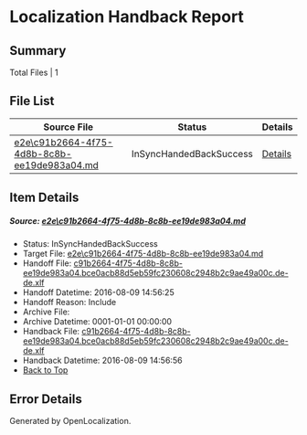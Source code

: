 # <a name='report-top'></a> Localization Handback Report

## Summary
 Total Files | 1

## File List
 Source File | Status | Details 
 ----------- | ------ | ------- 
 [e2e\c91b2664-4f75-4d8b-8c8b-ee19de983a04.md](https://github.com/OpenLocalizationTestOrg/oltest/blob/c0aec485a4418cb86d74298c1ee908736f1f1cd5/e2e/c91b2664-4f75-4d8b-8c8b-ee19de983a04.md) | InSyncHandedBackSuccess | [Details](#dcc9365635b348b92ab924e410064c6b96e069656)

## Item Details
##### <a name='dcc9365635b348b92ab924e410064c6b96e069656'></a> Source: [e2e\c91b2664-4f75-4d8b-8c8b-ee19de983a04.md](https://github.com/OpenLocalizationTestOrg/oltest/blob/c0aec485a4418cb86d74298c1ee908736f1f1cd5/e2e/c91b2664-4f75-4d8b-8c8b-ee19de983a04.md)
* Status: InSyncHandedBackSuccess
* Target File: [e2e\c91b2664-4f75-4d8b-8c8b-ee19de983a04.md](https://github.com/OpenLocalizationTestOrg/ol-test-dede/blob/d6991eccb5fddde23c09f51fda2bb829fba76151/e2e/c91b2664-4f75-4d8b-8c8b-ee19de983a04.md)
* Handoff File: [c91b2664-4f75-4d8b-8c8b-ee19de983a04.bce0acb88d5eb59fc230608c2948b2c9ae49a00c.de-de.xlf](https://github.com/OpenLocalizationTestOrg/olhandoff-e2e/blob/d16b89149f4f2228ec5d37804a856e0ccaaad016/ol-handoff/OpenLocalizationTestOrg/ol-test-dede/ci/ht/c91b2664-4f75-4d8b-8c8b-ee19de983a04.bce0acb88d5eb59fc230608c2948b2c9ae49a00c.de-de.xlf)
* Handoff Datetime: 2016-08-09 14:56:25
* Handoff Reason: Include
* Archive File: 
* Archive Datetime: 0001-01-01 00:00:00
* Handback File: [c91b2664-4f75-4d8b-8c8b-ee19de983a04.bce0acb88d5eb59fc230608c2948b2c9ae49a00c.de-de.xlf](https://github.com/OpenLocalizationTestOrg/olhandback-e2e/blob/6679987c36e799eb71cf5be14adbcb55440569ba/ol-handback/OpenLocalizationTestOrg/ol-test-dede/ci/ht/c91b2664-4f75-4d8b-8c8b-ee19de983a04.bce0acb88d5eb59fc230608c2948b2c9ae49a00c.de-de.xlf)
* Handback Datetime: 2016-08-09 14:56:56
* [Back to Top](#report-top)


## Error Details

Generated by OpenLocalization.
